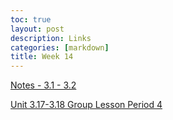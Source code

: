 ```yaml
---
toc: true
layout: post
description: Links
categories: [markdown]
title: Week 14
---
```


[Notes - 3.1 - 3.2](https://gigtieup.github.io/quinnbireley7/collegeboard/2022/12/02/thing.html) 

[Unit 3.17-3.18 Group Lesson Period 4](https://colab.research.google.com/github/gigtieup/quinnbireley7/blob/master/_notebooks/2022-11-28-lesson.ipynb)

